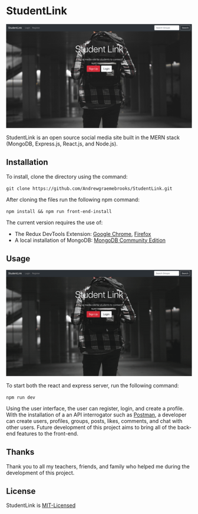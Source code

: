 # StudentLink

![alt text](media/loginpage.png "StudentLink Login Page")

StudentLink is an open source social media site built in the MERN stack (MongoDB, Express.js, React.js, and Node.js).

## Installation

To install, clone the directory using the command:

`git clone https://github.com/Andrewgraemebrooks/StudentLink.git`

After cloning the files run the following npm command:

`npm install && npm run front-end-install`

The current version requires the use of:

- The Redux DevTools Extension:
  [Google Chrome](https://chrome.google.com/webstore/detail/redux-devtools/lmhkpmbekcpmknklioeibfkpmmfibljd),
  [Firefox](https://addons.mozilla.org/en-US/firefox/addon/reduxdevtools/)
- A local installation of MongoDB:
  [MongoDB Community Edition](https://docs.mongodb.com/manual/installation/)

## Usage

![alt text](media/login.gif "Login Gif")

To start both the react and express server, run the following command:

`npm run dev`

Using the user interface, the user can register, login, and create a profile.
With the installation of a an API interrogator such as [Postman](https://www.postman.com/), a developer can create users, profiles, groups, posts, likes, comments, and chat with other users. Future development of this project aims to bring all of the back-end features to the front-end.

## Thanks

Thank you to all my teachers, friends, and family who helped me during the development of this project.

## License

StudentLink is [MIT-Licensed](LICENSE)
